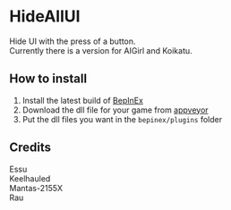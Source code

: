 # HideAllUI
Hide UI with the press of a button.  
Currently there is a version for AIGirl and Koikatu.

## How to install
1. Install the latest build of [BepInEx](https://builds.bepis.io/projects/bepinex_be)
2. Download the dll file for your game from [appveyor](https://ci.appveyor.com/project/Keelhauled/hideallui/build/artifacts)
3. Put the dll files you want in the `bepinex/plugins` folder

## Credits
Essu  
Keelhauled  
Mantas-2155X  
Rau
